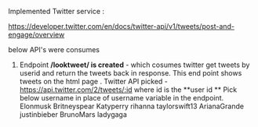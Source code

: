 Implemented Twitter service :

https://developer.twitter.com/en/docs/twitter-api/v1/tweets/post-and-engage/overview

below API's were consumes

1. Endpoint **/looktweet/<username> is created** - which cosumes twitter get tweets by userid 
and return the tweets back in response. 
This end point shows tweets on the html page .
Twitter API picked - https://api.twitter.com/2/tweets/:id where id is the **user id **
  Pick below username in place of username variable in the endpoint.
Elonmusk
Britneyspear
Katyperry
rihanna
taylorswift13
ArianaGrande
justinbieber
BrunoMars
ladygaga
